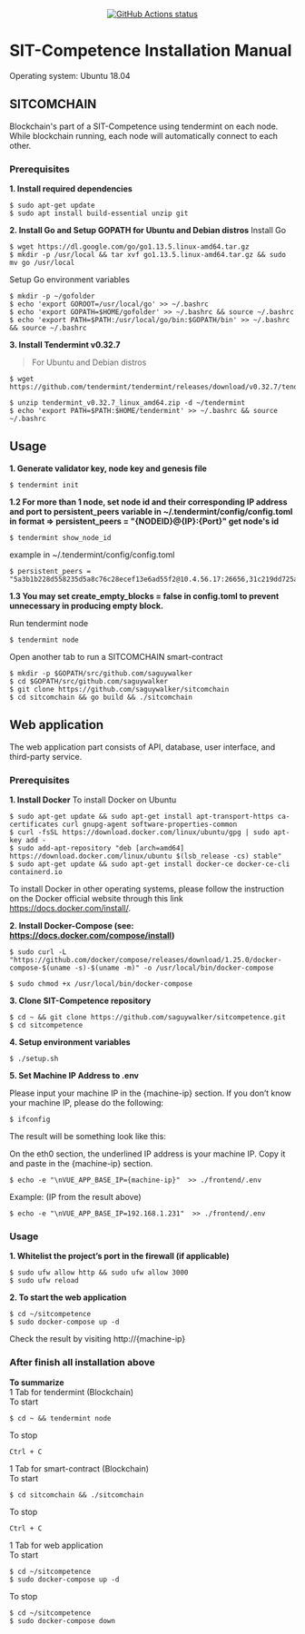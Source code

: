 <p align="center">
  <a href="https://github.com/saguywalker/sitcompetence/actions"><img alt="GitHub Actions status" src="https://https://github.com/saguywalker/sitcompetence/workflows/Go/badge.svg"></a>
</p>

# SIT-Competence Installation Manual
Operating system: Ubuntu 18.04
## SITCOMCHAIN
Blockchain's part of a SIT-Competence using tendermint on each node. While blockchain running, each node will automatically connect to each other.

### Prerequisites
**1. Install required dependencies**
```
$ sudo apt-get update
$ sudo apt install build-essential unzip git
```
**2. Install Go and Setup GOPATH for Ubuntu and Debian distros**
Install Go
```
$ wget https://dl.google.com/go/go1.13.5.linux-amd64.tar.gz
$ mkdir -p /usr/local && tar xvf go1.13.5.linux-amd64.tar.gz && sudo mv go /usr/local
```

Setup Go environment variables
```
$ mkdir -p ~/gofolder
$ echo 'export GOROOT=/usr/local/go' >> ~/.bashrc
$ echo 'export GOPATH=$HOME/gofolder' >> ~/.bashrc && source ~/.bashrc
$ echo 'export PATH=$PATH:/usr/local/go/bin:$GOPATH/bin' >> ~/.bashrc && source ~/.bashrc
```


**3. Install Tendermint v0.32.7**

> For Ubuntu and Debian distros
```
$ wget https://github.com/tendermint/tendermint/releases/download/v0.32.7/tendermint_v0.32.7_linux_amd64.zip

$ unzip tendermint_v0.32.7_linux_amd64.zip -d ~/tendermint
$ echo 'export PATH=$PATH:$HOME/tendermint' >> ~/.bashrc && source ~/.bashrc
 ```
 
 
 
 
## Usage
**1. Generate validator key, node key and genesis file**
```
$ tendermint init
```

**1.2  For more than 1 node, set node id and their corresponding IP address and port to persistent_peers variable in ~/.tendermint/config/config.toml in format => persistent_peers = "{NODEID}@{IP}:{Port}"
get node's id**
```
$ tendermint show_node_id
```
example in ~/.tendermint/config/config.toml
```
$ persistent_peers = "5a3b1b228d558235d5a8c76c28ecef13e6ad55f2@10.4.56.17:26656,31c219dd725aa371052c2d9b8c1f12de13ed4591@10.4.56.22:26656,8369dfd9f8cedf85db929186fade7054175a4cf1@10.4.56.23:26656"
```

**1.3  You may set create_empty_blocks = false in config.toml to prevent unnecessary in producing empty block.**

Run tendermint node
```
$ tendermint node
```

Open another tab to run a SITCOMCHAIN smart-contract
```
$ mkdir -p $GOPATH/src/github.com/saguywalker
$ cd $GOPATH/src/github.com/saguywalker
$ git clone https://github.com/saguywalker/sitcomchain
$ cd sitcomchain && go build && ./sitcomchain
```

## Web application
The web application part consists of API, database, user interface, and third-party service.
### Prerequisites

**1. Install Docker**
To install Docker on Ubuntu
```
$ sudo apt-get update && sudo apt-get install apt-transport-https ca-certificates curl gnupg-agent software-properties-common
$ curl -fsSL https://download.docker.com/linux/ubuntu/gpg | sudo apt-key add -
$ sudo add-apt-repository "deb [arch=amd64] https://download.docker.com/linux/ubuntu $(lsb_release -cs) stable"
$ sudo apt-get update && sudo apt-get install docker-ce docker-ce-cli containerd.io
```

To install Docker in other operating systems, please follow the instruction on the Docker official website through this link https://docs.docker.com/install/.

**2. Install Docker-Compose (see: https://docs.docker.com/compose/install)**
```
$ sudo curl -L "https://github.com/docker/compose/releases/download/1.25.0/docker-compose-$(uname -s)-$(uname -m)" -o /usr/local/bin/docker-compose

$ sudo chmod +x /usr/local/bin/docker-compose
```

**3. Clone SIT-Competence repository**
```
$ cd ~ && git clone https://github.com/saguywalker/sitcompetence.git
$ cd sitcompetence
```

**4. Setup environment variables**
```
$ ./setup.sh
```

**5. Set Machine IP Address to .env**

Please input your machine IP in the {machine-ip} section.
If you don’t know your machine IP, please do the following:
```
$ ifconfig
```

The result will be something look like this:

On the eth0 section, the underlined IP address is your machine IP. Copy it and paste in the {machine-ip} section.
```
$ echo -e "\nVUE_APP_BASE_IP={machine-ip}"  >> ./frontend/.env
```
Example: (IP from the result above)
```
$ echo -e "\nVUE_APP_BASE_IP=192.168.1.231"  >> ./frontend/.env
```

### Usage

**1. Whitelist the project’s port in the firewall (if applicable)**
```
$ sudo ufw allow http && sudo ufw allow 3000
$ sudo ufw reload
```

**2. To start the web application**
```
$ cd ~/sitcompetence
$ sudo docker-compose up -d
```

Check the result by visiting http://{machine-ip}

### After finish all installation above
**To summarize** <br>
1 Tab for tendermint (Blockchain)<br>
To start 
```
$ cd ~ && tendermint node
```
To stop
```
Ctrl + C
```

1 Tab for smart-contract (Blockchain)<br>
To start 
```
$ cd sitcomchain && ./sitcomchain
```
To stop
```
Ctrl + C
```

1 Tab for web application<br>
To start
```
$ cd ~/sitcompetence
$ sudo docker-compose up -d
```
To stop
```
$ cd ~/sitcompetence
$ sudo docker-compose down
```
